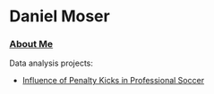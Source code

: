 # Daniel Moser

### [About Me](about)

Data analysis projects:  
- [Influence of Penalty Kicks in Professional Soccer](https://djmwa.github.io/penaltykicks)

